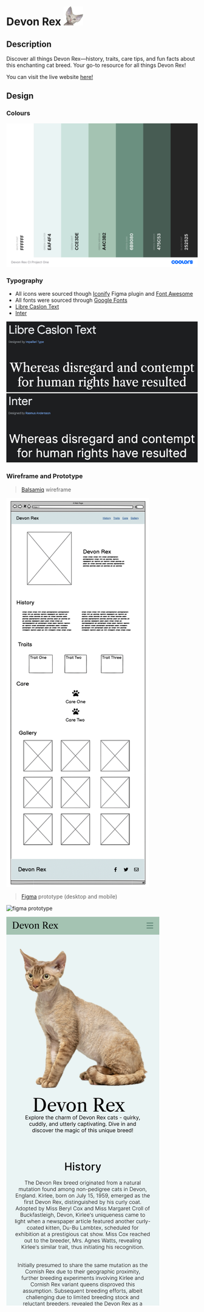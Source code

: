 # Devon Rex <img src="./assets/favicon/favicon.png" alt="devon rex face" height="50">

## Description

Discover all things Devon Rex—history, traits, care tips, and fun facts about this enchanting cat breed. Your go-to resource for all things Devon Rex!

You can visit the live website [here!](https://t-minini.github.io/devon-rex-p1-ci/)

## **Design**

### **Colours**

![Coolors Palette](/assets/images/colour-palette.png)

### **Typography**

- All icons were sourced though [Iconify](https://www.figma.com/community/plugin/735098390272716381/iconify) Figma plugin and [Font Awesome](https://fontawesome.com/)
- All fonts were sourced through [Google Fonts](https://fonts.google.com/)
- [Libre Caslon Text](https://fonts.google.com/specimen/Libre+Caslon+Text)
- [Inter](https://fonts.google.com/specimen/Inter)

![libre google fonts](/assets/images/libre-google-fonts.png)
![inter google fonts](/assets/images/inter-google-fonts.png)

### **Wireframe and Prototype**

> [Balsamiq](https://balsamiq.com/) wireframe

![balsamiq wireframe](/assets/images/balsamiq-wireframe.png)

> [Figma](https://www.figma.com/) prototype (desktop and mobile)

![figma prototype](./assets/images/figma-prototype.png)

![figma prototype](./assets/images/figma-mobile-prototype.png)
